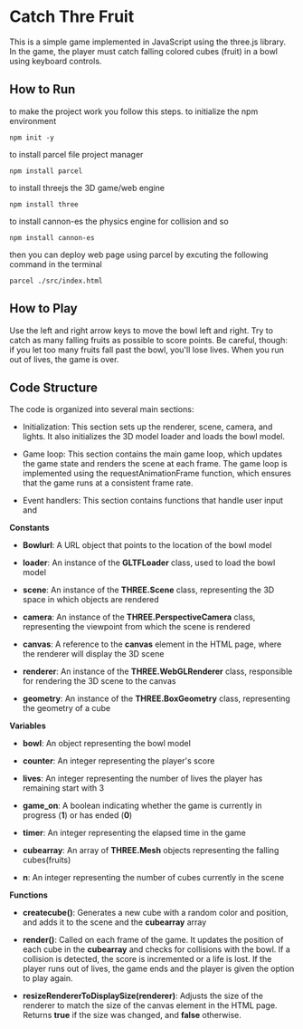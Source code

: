 
# Catch Thre Fruit
This is a simple game implemented in JavaScript using the three.js library. In the game, the player must catch falling colored cubes (fruit) in a bowl using keyboard controls.

## How to Run

to make the project work you follow this steps.
to initialize the npm environment

```ssh
npm init -y
```

to install parcel file project manager

```ssh
npm install parcel
```

to install threejs the 3D game/web engine

```ssh
npm install three
```

to install cannon-es the physics engine for collision and so

```ssh
npm install cannon-es
```

then you can deploy web page using parcel by excuting the following command in the terminal

```ssh
parcel ./src/index.html
```
## How to Play
Use the left and right arrow keys to move the bowl left and right. Try to catch as many falling fruits as possible to score points. Be careful, though: if you let too many fruits fall past the bowl, you'll lose lives. When you run out of lives, the game is over.

## Code Structure
The code is organized into several main sections:

* Initialization: This section sets up the renderer, scene, camera, and lights. It also initializes the 3D model loader and loads the bowl model.

* Game loop: This section contains the main game loop, which updates the game state and renders the scene at each frame. The game loop is implemented using the requestAnimationFrame function, which ensures that the game runs at a consistent frame rate.

* Event handlers: This section contains functions that handle user input and


**Constants**

-   **Bowlurl**: A URL object that points to the location of the bowl
    model

-   **loader**: An instance of the **GLTFLoader** class, used to load
    the bowl model

-   **scene**: An instance of the **THREE.Scene** class, representing
    the 3D space in which objects are rendered

-   **camera**: An instance of the **THREE.PerspectiveCamera** class,
    representing the viewpoint from which the scene is rendered

-   **canvas**: A reference to the **canvas** element in the HTML page,
    where the renderer will display the 3D scene

-   **renderer**: An instance of the **THREE.WebGLRenderer** class,
    responsible for rendering the 3D scene to the canvas

-   **geometry**: An instance of the **THREE.BoxGeometry** class,
    representing the geometry of a cube

**Variables**

-   **bowl**: An object representing the bowl model

-   **counter**: An integer representing the player\'s score

-   **lives**: An integer representing the number of lives the player
    has remaining start with 3

-   **game_on**: A boolean indicating whether the game is currently in
    progress (**1**) or has ended (**0**)

-   **timer**: An integer representing the elapsed time in the game

-   **cubearray**: An array of **THREE.Mesh** objects representing the
    falling cubes(fruits)

-   **n**: An integer representing the number of cubes currently in the
    scene

**Functions**

-   **createcube()**: Generates a new cube with a random color and
    position, and adds it to the scene and the **cubearray** array

-   **render()**: Called on each frame of the game. It updates the
    position of each cube in the **cubearray** and checks for collisions
    with the bowl. If a collision is detected, the score is incremented
    or a life is lost. If the player runs out of lives, the game ends
    and the player is given the option to play again.

-   **resizeRendererToDisplaySize(renderer)**: Adjusts the size of the
    renderer to match the size of the canvas element in the HTML page.
    Returns **true** if the size was changed, and **false** otherwise.
